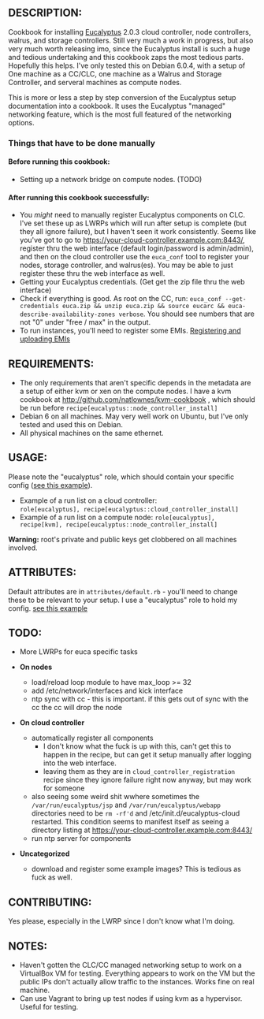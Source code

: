 ## DESCRIPTION:

Cookbook for installing [Eucalyptus](http://open.eucalyptus.com/) 2.0.3 cloud controller, node controllers, walrus, and storage controllers.  Still very much a work in progress, but also very much worth releasing imo, since the Eucalyptus install is such a huge and tedious undertaking and this cookbook zaps the most tedious parts.  Hopefully this helps.  I've only tested this on Debian 6.0.4, with a setup of One machine as a CC/CLC, one machine as a Walrus and Storage Controller, and serveral machines as compute nodes.

This is more or less a step by step conversion of the Eucalyptus setup documentation into a cookbook.  It uses the Eucalyptus "managed" networking feature, which is the most full featured of the networking options.

### Things that have to be done manually

#### Before running this cookbook:

  * Setting up a network bridge on compute nodes.  (TODO)

#### After running this cookbook successfully:

  * You *might* need to manually register Eucalyptus components on CLC.  I've set these up as LWRPs which will run after setup is complete (but they all ignore failure), but I haven't seen it work consistently.  Seems like you've got to go to https://your-cloud-controller.example.com:8443/, register thru the web interface (default login/password is admin/admin), and then on the cloud controller use the `euca_conf` tool to register your nodes, storage controller, and walrus(es).  You may be able to just register these thru the web interface as well.
  * Getting your Eucalyptus credentials.  (Get get the zip file thru the web interface)
  * Check if everything is good.  As root on the CC, run:  `euca_conf --get-credentials euca.zip && unzip euca.zip && source eucarc && euca-describe-availability-zones verbose`.  You should see numbers that are not "0" under "free / max" in the output.
  * To run instances, you'll need to register some EMIs. [Registering and uploading EMIs](http://open.eucalyptus.com/wiki/EucalyptusImageManagement_v2.0)

## REQUIREMENTS:
  
  * The only requirements that aren't specific depends in the metadata are a setup of either kvm or xen on the compute nodes.  I have a kvm cookbook at http://github.com/natlownes/kvm-cookbook , which should be run before `recipe[eucalyptus::node_controller_install]`
  * Debian 6 on all machines.  May very well work on Ubuntu, but I've only tested and used this on Debian.
  * All physical machines on the same ethernet.

## USAGE:
    
Please note the "eucalyptus" role, which should contain your specific config  ([see this example](https://gist.github.com/2012056)).    

*  Example of a run list on a cloud controller:  
   `role[eucalyptus],
    recipe[eucalyptus::cloud_controller_install]
       `
*  Example of a run list on a compute node:
   `role[eucalyptus],
    recipe[kvm],
    recipe[eucalyptus::node_controller_install]
   `

**Warning:** root's private and public keys get clobbered on all machines involved.

## ATTRIBUTES:
  
  Default attributes are in `attributes/default.rb` - you'll need to change these to be relevant to your setup.  I use a "eucalyptus" role to hold my config.  [see this example](https://gist.github.com/2012056)

## TODO: 

* More LWRPs for euca specific tasks
* **On nodes**
  * load/reload loop module to have max_loop >= 32
  * add /etc/network/interfaces and kick interface
  * ntp sync with cc - this is important.  if this gets out of sync with the cc the cc will drop the node
* **On cloud controller**
  * automatically register all components
    * I don't know what the fuck is up with this, can't get this to happen in the recipe, but can get it setup manually after logging into the web interface.
    * leaving them as they are in `cloud_controller_registration` recipe since they ignore failure right now anyway, but may work for someone
  * also seeing some weird shit wwhere sometimes the `/var/run/eucalyptus/jsp` and `/var/run/eucalyptus/webapp` directories need to be `rm -rf'd` and /etc/init.d/eucalyptus-cloud restarted.  This condition seems to manifest itself as seeing a directory listing at  https://your-cloud-controller.example.com:8443/
  * run ntp server for components

* **Uncategorized**
  * download and register some example images?  This is tedious as fuck as well.

## CONTRIBUTING:

Yes please, especially in the LWRP since I don't know what I'm doing.

## NOTES:
  
* Haven't gotten the CLC/CC managed networking setup to work on a VirtualBox VM for testing.  Everything appears to work on the VM but the public IPs don't actually allow traffic to the instances.  Works fine on real machine.
* Can use Vagrant to bring up test nodes if using kvm as a hypervisor.  Useful for testing.
  
